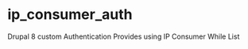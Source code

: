 ip_consumer_auth
================

Drupal 8 custom Authentication Provides using IP Consumer While List
